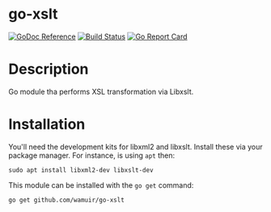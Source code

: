 go-xslt
=====

[![GoDoc Reference](https://godoc.org/github.com/wamuir/go-xslt?status.svg)](http://godoc.org/github.com/wamuir/go-xslt)
[![Build Status](https://travis-ci.org/wamuir/go-xslt.svg?branch=master)](https://travis-ci.org/wamuir/go-xslt)
[![Go Report Card](https://goreportcard.com/badge/github.com/wamuir/go-xslt)](https://goreportcard.com/report/github.com/wamuir/go-xslt)

# Description

Go module tha performs XSL transformation via Libxslt.

# Installation

You'll need the development kits for libxml2 and libxslt.  Install these
via your package manager. For instance, is using `apt` then:

    sudo apt install libxml2-dev libxslt-dev

This module can be installed with the `go get` command:

    go get github.com/wamuir/go-xslt
